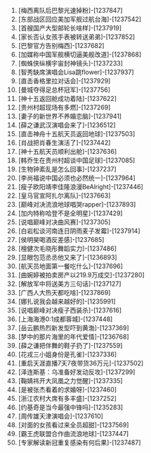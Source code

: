 
1. [梅西离队后巴黎光速掉粉]-[1237847]
1. [东部战区回应美加军舰过航台海]-[1237542]
1. [首艘国产大型邮轮长啥样]-[1237919]
1. [家长否认女孩手表被转送弟弟]-[1237852]
1. [巴黎官方告别梅西]-[1237682]
1. [加媒称中国军舰横切逼美舰改道]-[1237868]
1. [蜘蛛侠纵横宇宙封神镜头]-[1237233]
1. [智秀缺席演唱会Lisa跳flower]-[1237937]
1. [直击香格里拉对话会]-[1237929]
1. [曼城夺得足总杯冠军]-[1237756]
1. [神十五返回舱成功着陆]-[1237622]
1. [贵州村超现场有多燃]-[1237269]
1. [妻子的新世界不养婚恋脑]-[1237941]
1. [薛之谦武汉演唱会来了]-[1236512]
1. [直击神舟十五航天员返回地球]-[1237503]
1. [肖战把肖春生演活了]-[1237442]
1. [神十五航天员顺利出舱]-[1237636]
1. [韩乔生在贵州村超谈中国足球]-[1237085]
1. [生物钟紊乱是怎么回事]-[1237237]
1. [李尚福说中国必须也必然统一]-[1237964]
1. [瘦子欧阳靖李佳隆浪漫BeAlright]-[1237446]
1. [皇马官宣阿扎尔离队]-[1237663]
1. [巅峰对决流浪地球唱哭rapper]-[1237893]
1. [加内特称哈登不是全明星]-[1237429]
1. [说唱巅峰对决曲风赛]-[1237305]
1. [白岩松谈河南连日阴雨麦子发霉]-[1237914]
1. [侯明昊喝酒反差感]-[1237685]
1. [檀健次毛晓彤舞蹈实力]-[1237486]
1. [显眼包范丞丞他又来了]-[1236893]
1. [航天员地面第一餐吃什么]-[1237696]
1. [曲婉婷被拍卖房产以219.9万成交]-[1237280]
1. [解放军中将送美方三句话]-[1237127]
1. [广西人大热天都吃啥]-[1237869]
1. [娜扎说我会越来越好的]-[1235991]
1. [说唱巅峰对决瘦子西装杀]-[1237616]
1. [上海海港0:1成都蓉城]-[1237448]
1. [岳云鹏热烈新发型吓到黄渤]-[1237369]
1. [梦中的那片海里的年代爱情]-[1236768]
1. [薛之谦把伴舞的鞋子扔了]-[1237559]
1. [花戎三小姐身份是孔雀]-[1237336]
1. [重启天涯直播7天7夜带货36万元]-[1237502]
1. [泽连斯基：乌准备好发动反攻]-[1237299]
1. [鞠婧祎开大凤凰之力觉醒]-[1237335]
1. [是被张杰看着的求婚呀]-[1237460]
1. [浙江农村大席有多丰盛]-[1237252]
1. [约基奇是当今最强中锋吗]-[1235283]
1. [周传雄天津演唱会]-[1237610]
1. [对面的女孩看过来全员超甜]-[1237569]
1. [霸王虎联盟合作曲流浪地球]-[1237447]
1. [专家解读新冠重复感染有何后果]-[1237487]